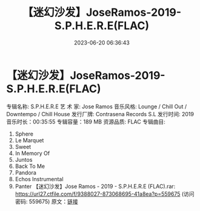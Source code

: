 ﻿---
title: 【迷幻沙发】JoseRamos-2019-S.P.H.E.R.E(FLAC)
date: 2023-06-20 06:36:43
categories: 古典音乐、新世纪、纯音雅乐
tags: 纯音雅乐
---
# 【迷幻沙发】JoseRamos-2019-S.P.H.E.R.E(FLAC)

专辑名称: S.P.H.E.R.E
艺 术 家: Jose Ramos
音乐风格: Lounge / Chill Out / Downtempo / Chill House
发行厂牌: Contrasena Records S.L
发行时间: 2019
音乐时长：00:35:55
专辑容量：189 MB
资源品质: FLAC
专辑曲目:
01. Sphere
02. Le Marquet
03. Sweet
04. In Memory Of
05. Juntos
06. Back To Me
07. Pandora
08. Echos Instrumental
09. Panter
【迷幻沙发】Jose Ramos - 2019 - S.P.H.E.R.E (FLAC).rar: https://url27.ctfile.com/f/9388027-873068695-41a8ea?p=559675
(访问密码: 559675)
原文：[链接](https://blog.sina.com.cn/s/blog_1647c7e76010312eo.html)